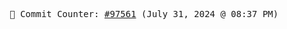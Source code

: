 <p align="center">
    <samp>
        📮 Commit Counter: <a href="https://github.com/Javascript-void0/Javascript-void0/commits/main">#97561</a> (July 31, 2024 @ 08:37 PM)
    </samp>
</p>